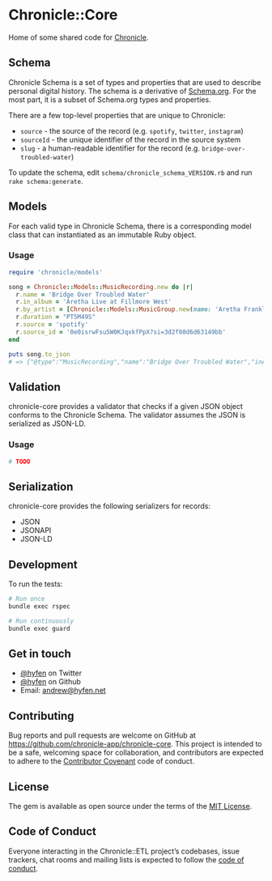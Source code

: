 # Chronicle::Core

Home of some shared code for [Chronicle](https://github.com/chronicle-app/). 

## Schema

Chronicle Schema is a set of types and properties that are used to describe personal digital history. The schema is a derivative of [Schema.org](https://schema.org). For the most part, it is a subset of Schema.org types and properties. 

There are a few top-level properties that are unique to Chronicle:
- `source` - the source of the record (e.g. `spotify`, `twitter`, `instagram`)
- `sourceId` - the unique identifier of the record in the source system
- `slug` - a human-readable identifier for the record (e.g. `bridge-over-troubled-water`)


To update the schema, edit `schema/chronicle_schema_VERSION.rb` and run `rake schema:generate`.

## Models

For each valid type in Chronicle Schema, there is a corresponding model class that can instantiated as an immutable Ruby object.

### Usage

```ruby
require 'chronicle/models'

song = Chronicle::Models::MusicRecording.new do |r|
  r.name = 'Bridge Over Troubled Water'
  r.in_album = 'Aretha Live at Fillmore West'
  r.by_artist = [Chronicle::Models::MusicGroup.new(name: 'Aretha Franklin')]
  r.duration = "PT5M49S"
  r.source = 'spotify'
  r.source_id = '0e0isrwFsu5W0KJqxkfPpX?si=3d2f08d6d63149bb'
end

puts song.to_json
# => {"@type":"MusicRecording","name":"Bridge Over Troubled Water","inAlbum":"Aretha Live at Fillmore West","byArtist":[{"@type":"MusicGroup","name":"Aretha Franklin"}],"duration":"PT5M49S","source":"spotify","sourceId":"0e0isrwFsu5W0KJqxkfPpX?si=3d2f08d6d63149bb"}
```

## Validation

chronicle-core provides a validator that checks if a given JSON object conforms to the Chronicle Schema. The validator assumes the JSON is serialized as JSON-LD.

### Usage

```ruby
# TODO
```

## Serialization

chronicle-core provides the following serializers for records:
- JSON
- JSONAPI
- JSON-LD

## Development

To run the tests:

```bash
# Run once
bundle exec rspec

# Run continuously
bundle exec guard
```

## Get in touch

- [@hyfen](https://twitter.com/hyfen) on Twitter
- [@hyfen](https://github.com/hyfen) on Github
- Email: andrew@hyfen.net

## Contributing

Bug reports and pull requests are welcome on GitHub at https://github.com/chronicle-app/chronicle-core. This project is intended to be a safe, welcoming space for collaboration, and contributors are expected to adhere to the [Contributor Covenant](http://contributor-covenant.org) code of conduct.

## License

The gem is available as open source under the terms of the [MIT License](https://opensource.org/licenses/MIT).

## Code of Conduct

Everyone interacting in the Chronicle::ETL project’s codebases, issue trackers, chat rooms and mailing lists is expected to follow the [code of conduct](https://github.com/chronicle-app/chronicle-core/blob/main/CODE_OF_CONDUCT.md).

